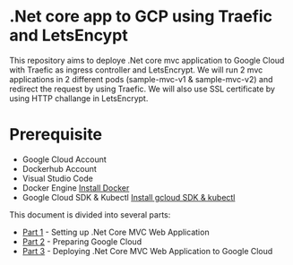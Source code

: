 # .Net core app to GCP using Traefic and LetsEncypt

This repository aims to deploye .Net core mvc application to Google Cloud with Traefic as ingress controller and LetsEncrypt. We will run 2 mvc applications in 2 different pods (sample-mvc-v1 & sample-mvc-v2) and redirect the request by using Traefic. We will also use SSL certificate by using HTTP challange in LetsEncrypt.

# Prerequisite

* Google Cloud Account
* Dockerhub Account
* Visual Studio Code
* Docker Engine [Install Docker](https://github.com/salman-mukhtar/setting-up-kubernetes-environment/blob/master/README.md)
* Google Cloud SDK & Kubectl [Install gcloud SDK & kubectl](https://github.com/salman-mukhtar/setting-up-kubernetes-environment/blob/master/README.md)

This document is divided into several parts:

* [Part 1](PART-1.md) - Setting up .Net Core MVC Web Application
* [Part 2](PART-2.md) - Preparing Google Cloud
* [Part 3](Part-3.md) - Deploying .Net Core MVC Web Application to Google Cloud

